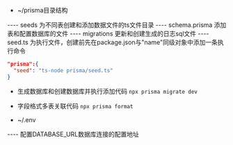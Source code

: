 - ~/prisma目录结构

---- seeds              为不同表创建和添加数据文件的ts文件目录
---- schema.prisma      添加表和配置数据库的文件
---- migrations         更新和创建生成的日志sql文件
---- seed.ts            为执行文件，创建前先在package.json与"name"同级对象中添加一条执行命令
```json
"prisma":{
  "seed": "ts-node prisma/seed.ts"
}
```


- 生成数据库和创建数据库并执行添加代码
`npx prisma migrate dev`

- 字段格式多表关联代码
`npx prisma format`



- ~/.env

---- 配置DATABASE_URL数据库连接的配置地址